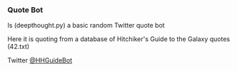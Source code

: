 ### Quote Bot ###

Is (deepthought.py) a basic random Twitter quote bot

Here it is quoting from a database of 
Hitchiker's Guide to the Galaxy quotes (42.txt)

Twitter [@HHGuideBot](https://twitter.com/HHGuideBot)
